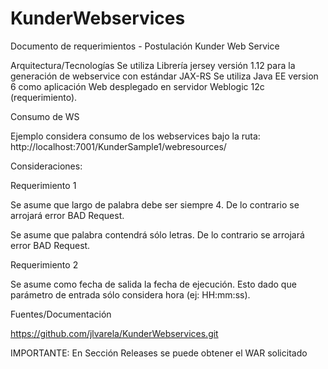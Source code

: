 # KunderWebservices

Documento de requerimientos - Postulación Kunder Web Service


Arquitectura/Tecnologías
Se utiliza Librería jersey versión 1.12 para la generación de webservice con estándar JAX-RS
Se utiliza Java EE version 6 como aplicación Web desplegado en servidor Weblogic 12c (requerimiento).

Consumo de WS

Ejemplo considera consumo de los webservices bajo la ruta: http://localhost:7001/KunderSample1/webresources/

Consideraciones:


Requerimiento 1

Se asume que largo de palabra debe ser siempre 4. De lo contrario se arrojará error BAD Request.

Se asume que palabra contendrá sólo letras. De lo contrario se arrojará error BAD Request.


Requerimiento 2

Se asume como fecha de salida la fecha de ejecución. Esto dado que parámetro de entrada sólo considera hora (ej: HH:mm:ss).




Fuentes/Documentación


https://github.com/jlvarela/KunderWebservices.git

IMPORTANTE: En Sección Releases se puede obtener el WAR solicitado
